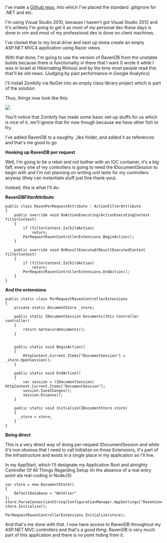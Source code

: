 I've made a [Github repo](http://github.com/robashton/hotelier), into which I've placed the standard .gitignore for .NET and etc.

I'm using Visual Studio 2010, because I haven't got Visual Studio 2012 and it's unlikely I'm going to get it as most of my personal dev these days is done in vim and most of my professional dev is done on client machines.

I've cloned that to my local drive and next up imma create an empty ASP.NET MVC4 application using Razor views.

With that done, I'm going to use the version of RavenDB from the unstable builds because there is functionality in there that I want (I wrote it while I was in Israel at Hibernating Rhinos) and by the time most people read this that'll be old news. (Judging by past performance in Google Analytics)

I'll install Zombify via NuGet into an empty class library project which is part of the solution.

Thus, things now look like this:


<img src="/img/empty-hotelier.png">


You'll notice that Zombify has made some basic set-up stuffs for us which is nice of it, we'll ignore that for now though because we have other fish to fry.

I've added RavenDB to a naughty \_libs folder, and added it as references and that's me good to go.


**Hooking up RavenDB per request**


Well, I'm going to be a rebel and not bother with an IOC container, it's a big faff, every one of my controllers is going to need the IDocumentSession to begin with and I'm not planning on writing unit tests for my controllers anyway (they can instantiate stuff just fine thank-you).

Instead, this is what I'll do:


**RavenDBFilterAttribute**


    public class RavenPerRequestAttribute : ActionFilterAttribute
    {
        public override void OnActionExecuting(ActionExecutingContext filterContext)
        {
            if (filterContext.IsChildAction)
                return;
            PerRequestRavenControllerExtensions.BeginAction();
        }

        public override void OnResultExecuted(ResultExecutedContext filterContext)
        {
            if (filterContext.IsChildAction)
                return;
            PerRequestRavenControllerExtensions.EndAction();
        }
    }

**And the extensions**


    public static class PerRequestRavenControllerExtensions
    {
        private static DocumentStore _store;

        public static IDocumentSession Documents(this Controller controller)
        {
            return GetSecureDocuments();
        }


        public static void BeginAction()
        {
            HttpContext.Current.Items["DocumentSession"] = _store.OpenSession();
        }

        public static void EndAction()
        {
            var session = (IDocumentSession) HttpContext.Current.Items["DocumentSession"];
            session.SaveChanges();
            session.Dispose();
        }

        public static void Initialize(IDocumentStore store)
        {
          _store = store;
        }
    }

**Being direct**

This is a very direct way of doing per-request IDocumentSession and while it's non obvious that I need to call Initialize on those Extensions, it's part of the infrastructure and exists in a single place in my application so I'll live.

In my AppStart, which I'll designate my Application Root and almighty Controller Of All Things Regarding Setup (in the absence of a real entry point ala real-coding in NodeJS)


    var store = new DocumentStore()
    {
        DefaultDatabase = "Hotelier"
    };
    store.ParseConnectionString(ConfigurationManager.AppSettings["RavenConnectionString"]);
    store.Initialize();

    PerRequestRavenControllerExtensions.Initialize(store);
   

And that's me done with that. I now have access to RavenDB throughout my ASP.NET MVC controllers and that's a *good thing*. RavenDB is very much part of this application and there is no point hiding from it.


